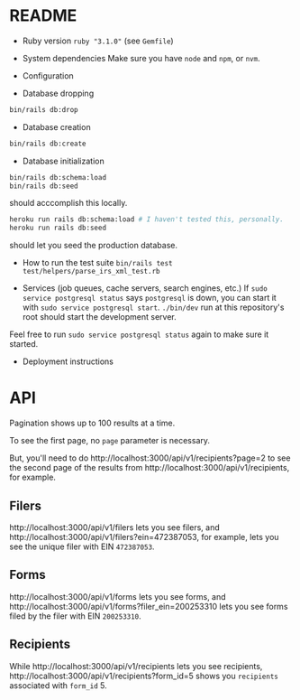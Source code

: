 # README

- Ruby version
  `ruby "3.1.0"` (see `Gemfile`)

- System dependencies
  Make sure you have `node` and `npm`, or `nvm`.

- Configuration

- Database dropping

```sh
bin/rails db:drop
```

- Database creation

```sh
bin/rails db:create
```

- Database initialization

```sh
bin/rails db:schema:load
bin/rails db:seed
```

should acccomplish this locally.

```sh
heroku run rails db:schema:load # I haven't tested this, personally.
heroku run rails db:seed
```

should let you seed the production database.

- How to run the test suite
  `bin/rails test test/helpers/parse_irs_xml_test.rb`

- Services (job queues, cache servers, search engines, etc.)
  If `sudo service postgresql status` says `postgresql` is down, you can start it with `sudo service postgresql start`.
  `./bin/dev` run at this repository's root should start the development server.

Feel free to run `sudo service postgresql status` again to make sure it started.

- Deployment instructions

# API

Pagination shows up to 100 results at a time.

To see the first page, no `page` parameter is necessary.

But, you'll need to do http://localhost:3000/api/v1/recipients?page=2 to see the second page of the results from http://localhost:3000/api/v1/recipients, for example.

## Filers

http://localhost:3000/api/v1/filers lets you see filers, and http://localhost:3000/api/v1/filers?ein=472387053, for example, lets you see the unique filer with EIN `472387053`.

## Forms

http://localhost:3000/api/v1/forms lets you see forms, and http://localhost:3000/api/v1/forms?filer_ein=200253310 lets you see forms filed by the filer with EIN `200253310`.

## Recipients

While http://localhost:3000/api/v1/recipients lets you see recipients, http://localhost:3000/api/v1/recipients?form_id=5 shows you `recipients` associated with `form_id` 5.
